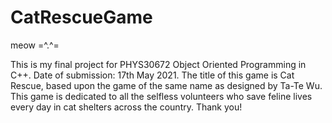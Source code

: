 # CatRescueGame
meow =^.^=

This is my final project for PHYS30672 Object Oriented Programming in C++. 
Date of submission: 17th May 2021. 
The title of this game is Cat Rescue, based upon the game of the same name as designed by Ta-Te Wu. 
This game is dedicated to all the selfless volunteers who save feline lives every day in cat shelters across the country. 
Thank you!

